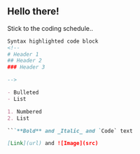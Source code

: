 ## Hello there!

Stick to the coding schedule.. 

```markdown
Syntax highlighted code block
<!--
# Header 1
## Header 2
### Header 3

-->

- Bulleted
- List

1. Numbered
2. List

```**Bold** and _Italic_ and `Code` text

[Link](url) and ![Image](src)

```
<!--
For more details see [GitHub Flavored Markdown](https://guides.github.com/features/mastering-markdown/).
### Jekyll Themes
Your Pages site will use the layout and styles from the Jekyll theme you have selected in your [repository settings](https://github.com/blessengeorge/blessen.github.io/settings). The name of this theme is saved in the Jekyll `_config.yml` configuration file.
### Support or Contact
Having trouble with Pages? Check out our [documentation](https://docs.github.com/categories/github-pages-basics/) or [contact support](https://support.github.com/contact) and we’ll help you sort it out.
-->
